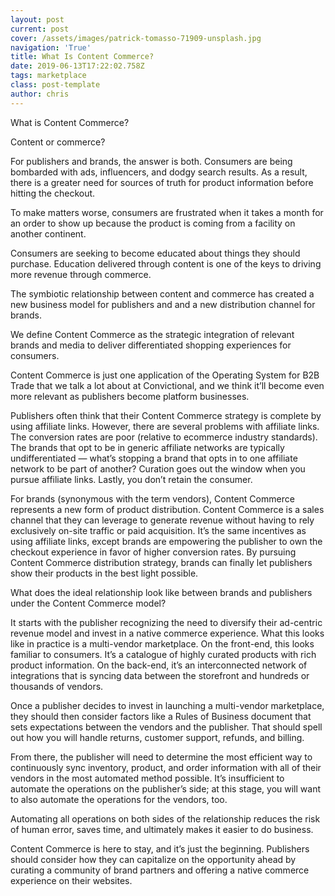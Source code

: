 ```yaml
---
layout: post
current: post
cover: /assets/images/patrick-tomasso-71909-unsplash.jpg
navigation: 'True'
title: What Is Content Commerce?
date: 2019-06-13T17:22:02.758Z
tags: marketplace
class: post-template
author: chris
---
```

What is Content Commerce? 



Content or commerce? 



For publishers and brands, the answer is both. Consumers are being bombarded with ads, influencers, and dodgy search results. As a result, there is a greater need for sources of truth for product information before hitting the checkout. 



To make matters worse, consumers are frustrated when it takes a month for an order to show up because the product is coming from a facility on another continent. 



Consumers are seeking to become educated about things they should purchase. Education delivered through content is one of the keys to driving more revenue through commerce.  



The symbiotic relationship between content and commerce has created a new business model for publishers and and a new distribution channel for brands. 



We define Content Commerce as the strategic integration of relevant brands and media to deliver differentiated shopping experiences for consumers. 



Content Commerce is just one application of the Operating System for B2B Trade that we talk a lot about at Convictional, and we think it’ll become even more relevant as publishers become platform businesses. 



Publishers often think that their Content Commerce strategy is complete by using affiliate links. However, there are several problems with affiliate links. The conversion rates are poor (relative to ecommerce industry standards). The brands that opt to be in generic affiliate networks are typically undifferentiated — what’s stopping a brand that opts in to one affiliate network to be part of another? Curation goes out the window when you pursue affiliate links. Lastly, you don’t retain the consumer.



For brands (synonymous with the term vendors), Content Commerce represents a new form of product distribution. Content Commerce is a sales channel that they can leverage to generate revenue without having to rely exclusively on-site traffic or paid acquisition. It’s the same incentives as using affiliate links, except brands are empowering the publisher to own the checkout experience in favor of higher conversion rates. By pursuing Content Commerce distribution strategy, brands can finally let publishers show their products in the best light possible. 



What does the ideal relationship look like between brands and publishers under the Content Commerce model? 



It starts with the publisher recognizing the need to diversify their ad-centric revenue model and invest in a native commerce experience. What this looks like in practice is a multi-vendor marketplace. On the front-end, this looks familiar to consumers. It’s a catalogue of highly curated products with rich product information. On the back-end, it’s an interconnected network of integrations that is syncing data between the storefront and hundreds or thousands of vendors. 



Once a publisher decides to invest in launching a multi-vendor marketplace, they should then consider factors like a Rules of Business document that sets expectations between the vendors and the publisher. That should spell out how you will handle returns, customer support, refunds, and billing. 



From there, the publisher will need to determine the most efficient way to continuously sync inventory, product, and order information with all of their vendors in the most automated method possible. It’s insufficient to automate the operations on the publisher’s side; at this stage, you will want to also automate the operations for the vendors, too. 



Automating all operations on both sides of the relationship reduces the risk of human error, saves time, and ultimately makes it easier to do business. 



Content Commerce is here to stay, and it’s just the beginning. Publishers should consider how they can capitalize on the opportunity ahead by curating a community of brand partners and offering a native commerce experience on their websites.
